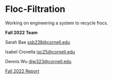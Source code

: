 # Floc-Filtration

Working on engineering a system to recycle flocs. 

**Fall 2022 Team**

Sarah Bae ssb238@cornell.edu

Isabel Crovella isc25@cornell.edu

Dennis Wu djw323@cornell.edu

[Fall 2022 Report]()
